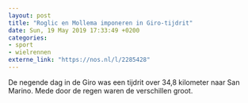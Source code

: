 ```yaml
---
layout: post
title: "Roglic en Mollema imponeren in Giro-tijdrit"
date: Sun, 19 May 2019 17:33:49 +0200
categories: 
- sport 
- wielrennen 
externe_link: "https://nos.nl/l/2285428"
---
```


De negende dag in de Giro was een tijdrit over 34,8 kilometer naar San Marino. Mede door de regen waren de verschillen groot.
